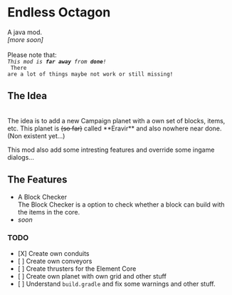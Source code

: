 # Endless Octagon
A java mod. <br> *[more soon]*
<br><br>
Please note that:<br>
<code><i>This mod is <b>far away</b> from <b>done</b>! </i><br>
There are a lot of things maybe not work or still missing!</code>

## The Idea
<br>
The idea is to add a new Campaign planet with a own set of blocks, items, etc.
This planet is <del>(so far)</del> called **Eravir** and also nowhere near done. (Non existent yet...)

This mod also add some intresting features and override some ingame dialogs...

## The Features
<ul>
  <li> 
    A Block Checker
    <br>
    The Block Checker is a option to check whether a block can build with the items in the core.
  </li>
  <li> <i>soon</i> </li>
</ul>

### TODO
<ul>
<li>
[X] Create own conduits
</li>
<li>
[ ] Create own conveyors
</li>
<li>
[ ] Create thrusters for the Element Core
</li>
<li>
[ ] Create own planet with own grid and other stuff
</li>
<li>
[ ] Understand <code>build.gradle</code> and fix some warnings and other stuff.
</li>
</ul>
